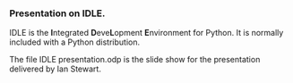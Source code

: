 ### Presentation on IDLE.

IDLE is the **I**ntegrated **D**eve**L**opment **E**nvironment for Python. It is normally included with a Python distribution.

The file IDLE presentation.odp is the slide show for the presentation delivered by Ian Stewart.
